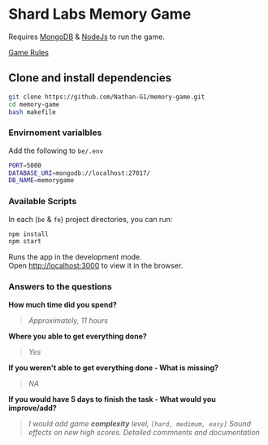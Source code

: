 # Shard Labs Memory Game

Requires [MongoDB](https://www.mongodb.com/try/download/community) & [NodeJs](https://nodejs.org/) to run the game.

[Game Rules](https://www.ultraboardgames.com/memory/game-rules.php)

## Clone and install dependencies

```sh
git clone https://github.com/Nathan-G1/memory-game.git
cd memory-game
bash makefile
```

### Envirnoment varialbles

Add the following to `be/.env`

```bash
PORT=5000
DATABASE_URI=mongodb://localhost:27017/
DB_NAME=memorygame
```

### Available Scripts

In each (`be` & `fe`) project directories, you can run:

```sh
npm install
npm start
```

Runs the app in the development mode.\
Open [http://localhost:3000](http://localhost:3000) to view it in the browser.

### Answers to the questions

**How much time did you spend?**
> *Approximately, 11 hours*

**Where you able to get everything done?**
> *Yes*

**If you weren't able to get everything done - What is missing?**
> *NA*

**If you would have 5 days to finish the task - What would you improve/add?**
> *I would add game **complexity** level, `[hard, medimum, easy]`
> Sound effects on new high scores.
> Detailed commnents and documentation*
